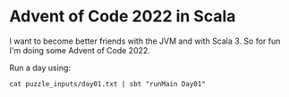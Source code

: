 # Advent of Code 2022 in Scala

I want to become better friends with the JVM and with Scala 3. So for fun I'm doing some Advent of Code 2022.

Run a day using:

```
cat puzzle_inputs/day01.txt | sbt "runMain Day01"
```


